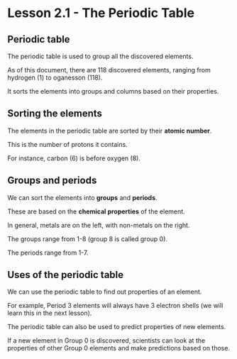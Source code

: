# Lesson 2.1 - The Periodic Table

## Periodic table

The periodic table is used to group all the discovered elements.

As of this document, there are 118 discovered elements, ranging from hydrogen (1) to oganesson (118).

It sorts the elements into groups and columns based on their properties.

## Sorting the elements

The elements in the periodic table are sorted by their **atomic number**.

This is the number of protons it contains.

For instance, carbon (6) is before oxygen (8).

## Groups and periods

We can sort the elements into **groups** and **periods**.

These are based on the **chemical properties** of the element.

In general, metals are on the left, with non-metals on the right.

The groups range from 1-8 (group 8 is called group 0).

The periods range from 1-7.

## Uses of the periodic table

We can use the periodic table to find out properties of an element.

For example, Period 3 elements will always have 3 electron shells (we will learn this in the next lesson).

The periodic table can also be used to predict properties of new elements.

If a new element in Group 0 is discovered, scientists can look at the properties of other Group 0 elements and make predictions based on those.
